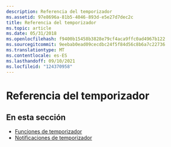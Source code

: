 ```yaml
---
description: Referencia del temporizador
ms.assetid: 97e8696a-81b5-4046-893d-e5e27d7dec2c
title: Referencia del temporizador
ms.topic: article
ms.date: 05/31/2018
ms.openlocfilehash: f9400b15458b3828e79cf4aca9ffc0ad4967b122
ms.sourcegitcommit: 9eebab0ead09cecdbc24f5f84d56c8b6a7c22736
ms.translationtype: MT
ms.contentlocale: es-ES
ms.lasthandoff: 09/10/2021
ms.locfileid: "124370958"
---
```

# <a name="timer-reference"></a>Referencia del temporizador

## <a name="in-this-section"></a>En esta sección

-   [Funciones de temporizador](timer-functions.md)
-   [Notificaciones de temporizador](timer-notifications.md)

 

 



